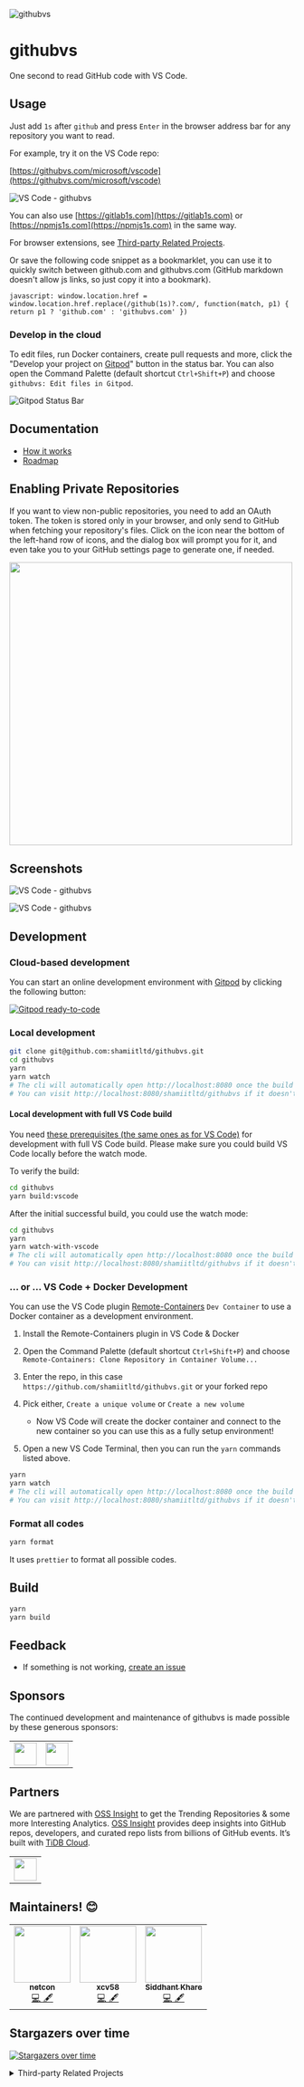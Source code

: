 ![githubvs](https://raw.githubusercontent.com/shamiitltd/githubvs/master/resources/images/logo.svg)

# githubvs

One second to read GitHub code with VS Code.

## Usage

Just add `1s` after `github` and press `Enter` in the browser address bar for any repository you want to read.

For example, try it on the VS Code repo:

[https://githubvs.com/microsoft/vscode](https://githubvs.com/microsoft/vscode)

![VS Code - githubvs](https://raw.githubusercontent.com/shamiitltd/githubvs/master/resources/images/vs-code-githubvs.png)

You can also use [https://gitlab1s.com](https://gitlab1s.com) or [https://npmjs1s.com](https://npmjs1s.com) in the same way.

For browser extensions, see [Third-party Related Projects](https://github.com/shamiitltd/githubvs#third-party-related-projects).

Or save the following code snippet as a bookmarklet, you can use it to quickly switch between github.com and githubvs.com (GitHub markdown doesn't allow js links, so just copy it into a bookmark).

```
javascript: window.location.href = window.location.href.replace(/github(1s)?.com/, function(match, p1) { return p1 ? 'github.com' : 'githubvs.com' })
```

### Develop in the cloud

To edit files, run Docker containers, create pull requests and more, click the "Develop your project on [Gitpod](https://www.gitpod.io)" button in the status bar. You can also open the Command Palette (default shortcut `Ctrl+Shift+P`) and choose `githubvs: Edit files in Gitpod`.

![Gitpod Status Bar](https://raw.githubusercontent.com/shamiitltd/githubvs/master/resources/images/gitpod-statusbar.png)

## Documentation

- [How it works](https://github.com/shamiitltd/githubvs/blob/master/docs/guide.md)
- [Roadmap](https://github.com/shamiitltd/githubvs/projects/1)

## Enabling Private Repositories

If you want to view non-public repositories, you need to add an OAuth token. The token is stored only in your browser, and only send to GitHub when fetching your repository's files. Click on the icon near the bottom of the left-hand row of icons, and the dialog box will prompt you for it, and even take you to your GitHub settings page to generate one, if needed.

<img height="500px" src="https://raw.githubusercontent.com/shamiitltd/githubvs/master/resources/images/auth-token.png" />

## Screenshots

![VS Code - githubvs](https://raw.githubusercontent.com/shamiitltd/githubvs/master/resources/images/githubvsDemo1.gif)

![VS Code - githubvs](https://raw.githubusercontent.com/shamiitltd/githubvs/master/resources/images/demo.png)

## Development

### Cloud-based development

You can start an online development environment with [Gitpod](https://www.gitpod.io) by clicking the following button:

[![Gitpod ready-to-code](https://img.shields.io/badge/Gitpod-ready--to--code-blue?logo=gitpod)](https://gitpod.io/#https://github.com/shamiitltd/githubvs)

### Local development

```bash
git clone git@github.com:shamiitltd/githubvs.git
cd githubvs
yarn
yarn watch
# The cli will automatically open http://localhost:8080 once the build is completed.
# You can visit http://localhost:8080/shamiitltd/githubvs if it doesn't.
```

#### Local development with full VS Code build

You need [these prerequisites (the same ones as for VS Code)](https://github.com/microsoft/vscode/wiki/How-to-Contribute#prerequisites) for development with full VS Code build.
Please make sure you could build VS Code locally before the watch mode.

To verify the build:

```bash
cd githubvs
yarn build:vscode
```

After the initial successful build, you could use the watch mode:

```bash
cd githubvs
yarn
yarn watch-with-vscode
# The cli will automatically open http://localhost:8080 once the build is completed.
# You can visit http://localhost:8080/shamiitltd/githubvs if it doesn't.
```

### ... or ... VS Code + Docker Development

You can use the VS Code plugin [Remote-Containers](https://marketplace.visualstudio.com/items?itemName=ms-vscode-remote.remote-containers) `Dev Container` to use a Docker container as a development environment.

1. Install the Remote-Containers plugin in VS Code & Docker
2. Open the Command Palette (default shortcut `Ctrl+Shift+P`) and choose `Remote-Containers: Clone Repository in Container Volume...`
3. Enter the repo, in this case `https://github.com/shamiitltd/githubvs.git` or your forked repo
4. Pick either, `Create a unique volume` or `Create a new volume`

   - Now VS Code will create the docker container and connect to the new container so you can use this as a fully setup environment!

5. Open a new VS Code Terminal, then you can run the `yarn` commands listed above.

```bash
yarn
yarn watch
# The cli will automatically open http://localhost:8080 once the build is completed.
# You can visit http://localhost:8080/shamiitltd/githubvs if it doesn't.
```

### Format all codes

```bash
yarn format
```

It uses `prettier` to format all possible codes.

## Build

```bash
yarn
yarn build
```

## Feedback

- If something is not working, [create an issue](https://github.com/shamiitltd/githubvs/issues/new)

## Sponsors

The continued development and maintenance of githubvs is made possible by these generous sponsors:

<table><tbody><tr>
<td><a href="https://sourcegraph.com/">
<img height="40px" src="https://raw.githubusercontent.com/shamiitltd/githubvs/master/resources/images/sourcegraph-logo.svg">
</a></td>
<td><a href="https://vercel.com/?utm_source=vscode-githubvs&utm_campaign=oss">
<img height="40px" src="https://raw.githubusercontent.com/shamiitltd/githubvs/master/resources/images/vercel-logo.svg">
</a></td>
</tr></tbody></table>

## Partners

We are partnered with [OSS Insight](https://ossinsight.io/?utm_source=githubvs&utm_medium=github&utm_campaign=ghtrending) to get the Trending Repositories & some more Interesting Analytics. [OSS Insight](https://ossinsight.io/?utm_source=githubvs&utm_medium=github&utm_campaign=ghtrending) provides deep insights into GitHub repos, developers, and curated repo lists from billions of GitHub events. It’s built with [TiDB Cloud](https://www.pingcap.com/tidb-cloud/?utm_source=githubvs&utm_medium=github&utm_campaign=ghtrending).

<table><tbody><tr>
<td><a href="https://ossinsight.io/?utm_source=githubvs&utm_medium=github&utm_campaign=ghtrending">
<img height="40px" src="./resources/images/ossinsight-brand-dark.png">
</a></td>
</tr></tbody></table>

## Maintainers! :blush:

<table>
  <tbody><tr>
    <td align="center"><a href="https://github.com/shamiitltd"><img alt="" src="https://avatars.githubusercontent.com/shamiitltd" width="100px;"><br><sub><b>netcon</b></sub></a><br><a href="https://github.com/shamiitltd/githubvs/commits?author=shamiitltd" title="Code">💻 🖋</a></td> </a></td>
    <td align="center"><a href="https://github.com/xcv58"><img alt="" src="https://avatars.githubusercontent.com/xcv58" width="100px;"><br><sub><b>xcv58</b></sub></a><br><a href="https://github.com/shamiitltd/githubvs/commits?author=xcv58" title="Code">💻 🖋</a></td></a></td>
    <td align="center"><a href="https://github.com/Siddhant-K-code"><img alt="" src="https://avatars.githubusercontent.com/Siddhant-K-code" width="100px;"><br><sub><b>Siddhant Khare</b></sub></a><br><a href="https://github.com/shamiitltd/githubvs/commits?author=Siddhant-K-code" title="Code">💻 🖋</a></td> </a></td>
  </tr>
</tbody></table>

## Stargazers over time

[![Stargazers over time](https://api.star-history.com/svg?repos=shamiitltd/githubvs&type=Date)](https://star-history.com/#shamiitltd/githubvs&Date)

<details>
<summary>Third-party Related Projects</summary>
<br>

### Chrome Extensions

- [Repositree](https://chrome.google.com/webstore/detail/repositree/lafjldoccjnjlcmdhmniholdpjkbgajo) ([chouglesaud/repositree](https://github.com/chouglesaud/repositree))
- [github-code-viewer](https://chrome.google.com/webstore/detail/github-code-viewer/ecddapgifccgblebfibdgkagfbdagjfn) ([febaoshan/edge-extensions-github-code-viewer](https://github.com/febaoshan/edge-extensions-github-code-viewer))
- githubvs Extension ([Darkempire78/githubvs-Extension](https://github.com/Darkempire78/githubvs-Extension))
- [Github Web IDE](https://chrome.google.com/webstore/detail/adjiklnjodbiaioggfpbpkhbfcnhgkfe) ([zvizvi/Github-Web-IDE](https://github.com/zvizvi/Github-Web-IDE))
- [shortcut to githubvs](https://chrome.google.com/webstore/detail/shortcut-to-githubvs/gfcdbodapcbfckbfpmgeldfkkgjknceo) ([katsuhisa91/githubvs-shortcut](https://github.com/katsuhisa91/githubvs-shortcut))
- [githubvs Shortut - Open source](https://github.com/Fauzdar1/githubvs)
- [⚡️ 1s to githubvs!](https://github.com/holazz/webext-githubvs)
- [githubvs Google Chrome Extensions](https://github.com/Lonely-Mr-zhang/github_1s_vscode)

### Firefox Extensions

- [Repositree](https://addons.mozilla.org/en-US/firefox/addon/repositree/) ([chouglesaud/repositree](https://github.com/chouglesaud/repositree))
- [githubvs Extension](https://addons.mozilla.org/firefox/addon/githubvs-extension) ([Darkempire78/githubvs-Extension](https://github.com/Darkempire78/githubvs-Extension))
- [githubvs](https://addons.mozilla.org/firefox/addon/githubvs/) ([mcherifi/githubvs-firefox-addon](https://github.com/mcherifi/githubvs-firefox-addon))
- [Github Web IDE](https://addons.mozilla.org/firefox/addon/github-web-ide/) ([zvizvi/Github-Web-IDE](https://github.com/zvizvi/Github-Web-IDE))

### Microsoft Edge Extensions

- [github-code-viewer](https://microsoftedge.microsoft.com/addons/detail/githubcodeviewer/jaaaapanahkknbgdbglnlchbjfhhjlpi) ([febaoshan/edge-extensions-github-code-viewer](https://github.com/febaoshan/edge-extensions-github-code-viewer))
- [Github Web IDE](https://microsoftedge.microsoft.com/addons/detail/akjbkjciknacicbnkfjbnlaeednpadcf) ([zvizvi/Github-Web-IDE](https://github.com/zvizvi/Github-Web-IDE))

### Safari Extension

- [githubvs-For-Safari-Extension](https://apps.apple.com/us/app/readcodeonline/id1569026520?mt=12) ([code4you2021/githubvs-For-Safari-Extension](https://github.com/code4you2021/githubvs-For-Safari-Extension))

### Tampermonkey scripts

- [Mr-B0b/TamperMonkeyScripts/vscode.js](https://github.com/Mr-B0b/TamperMonkeyScripts/blob/main/vscode.js)
</details>
